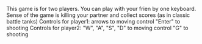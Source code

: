 This game is for two players. You can play with your frien by one keyboard.
Sense of the game is killing your partner and collect scores (as in classic battle tanks)
Controls for player1:
arrows to moving control
"Enter" to shooting
Controls for player2:
"W", "A", "S", "D" to moving control
"G" to shooting
